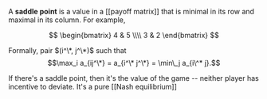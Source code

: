 A **saddle point** is a value in a [[payoff matrix]] that is minimal in its row and maximal in its column. For example,

$$
\begin{bmatrix}
4 & 5 \\\\
3 & 2 
\end{bmatrix}
$$


Formally, pair $(i^\*, j^\*)$ such that $$\max_i a_{ij^\*} = a_{i^\* j^\*} = \min\_j a_{i\^* j}.$$ 


If there's a saddle point, then it's the value of the game -- neither player has incentive to deviate. It's a pure [[Nash equilibrium]]